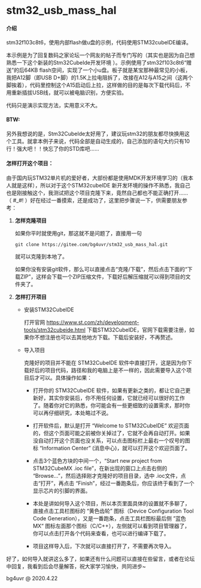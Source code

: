 # stm32_usb_mass_hal

#### 介绍

stm32f103c8t6，使用内部flash做u盘的示例，代码使用STM32cubeIDE编译。

本示例是为了回复数码之家论坛一个网友的帖子而专门写的（其实也是因为自己想熟悉一下这个新装的Stm32CubeIde开发环境 ）。示例使用了stm32f103c8t6“赠送”的后64KB flash空间，实现了一个小u盘。板子就是某宝那种最常见的小板，我把A12脚（即USB D+脚）的1.5K上拉电阻拆了，改接在A12与A15之间（这两个脚挨着），代码里控制这个A15启动后上拉，这样做的目的是每次下载代码后，不用重新插拔USB线，就可以被电脑识别，方便实验。

代码只是演示实现方法，实用意义不大。

#### BTW:
另外我想说的是，Stm32CubeIde太好用了，建议玩stm32的朋友都尽快换用这个工具。就拿本例子来说，代码全部是自动生成的，自己添加的语句大约只有10行！强大吧！！快忘了你的STD库吧……



#### 怎样打开这个项目：

由于国内玩STM32单片机的爱好者，大部份都是使用MDK开发环境学习的（我本人就是这样），所以对于这个STM32cubeIDE 新开发环境的操作不熟悉，我自己也是刚接触这个，我测试把这个项目克隆下来，竟然自己都也不能正确打开…… （ #_#! ）好在经过一番摸索，还是成功了，这里把步骤说一下，供需要朋友参考：

1. **怎样克隆项目**

   如果你平时就使用git，那这就不是问题了，直接用一句

   `git clone https://gitee.com/bg4uvr/stm32_usb_mass_hal.git` 

   就可以克隆到本地了。

   如果你没有安装git软件，那么可以直接点击“克隆/下载”，然后点击下面的“下载ZIP”，这样会下载一个ZIP压缩文件，下载好后解压缩就可以得到项目的文件夹了。

2. **怎样打开项目**

   * 安装STM32CubeIDE

     打开官网 https://www.st.com/zh/development-tools/stm32cubeide.html 下载STM32CubeIDE，官网下载需要注册，如果你不想注册也可以去其他地方下载。下载后安装好，不再赘述。

   * 导入项目

     克隆好的项目并不能在 STM32CubeIDE 软件中直接打开，这是因为你下载好后的项目代码，路径和我的电脑上是不一样的，因此需要导入这个项目后才可以。具体操作如果：

     * 打开你的 STM32CubeIDE 软件，如果有更新之类的，都让它自己更新好，其实你安装后，你不用任何设置，它就已经可以很好的工作了。随着你对它的熟悉，你可能会有一些更细致的设置需求，那时你可以再仔细研究，本处略过不说。
     
     * 打开软件后，默认是打开 “Welcome to STM32CubeIDE” 欢迎页面的，但这个页面可能之前被你关掉过了，它就不会再自动打开。如果没自动打开这个页面也没关系，可以点击图标栏上最右一个叹号的图标 “Information Center” (消息中心)，就可以打开这个欢迎页面了。
     * 点击3个蓝色方块的中间一个，“Start new project from STM32CubeMX .ioc file”，在新出现的窗口上点击右侧的 “Browse...”，然后选择刚才克隆好的项目目录，选中 .ioc文件，点击“打开”，再点击 “Finish”，经过一番跑条后，你应该终于看到了一个显示芯片的引脚的界面。
     * 本处是讲如何导入这个项目，所以本页里面具体的设置就不多聊了，直接点击工具栏图标的 “黄色齿轮” 图标（Device Configuration Tool Code Generation），又是一番跑条，点击工具栏图标最后侧 ”蓝色MX“ 图标左面那个图标（C/C++），左侧就可以看到项目管理器了，你可以点击打开各个代码来查看，也可以进行编译下载了。
     * 项目这样导入后，下次就可以直接打开了，不需要再次导入。

好了，如何导入就讲这么多了，如果还有什么问题可以直接在些留言，或者在论坛中回复，我看到后会尽量解答，祝大家学习愉快，共同进步~

bg4uvr @ 2020.4.22